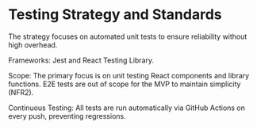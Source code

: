 # Testing Strategy and Standards

The strategy focuses on automated unit tests to ensure reliability without high overhead.

Frameworks: Jest and React Testing Library.

Scope: The primary focus is on unit testing React components and library functions. E2E tests are out of scope for the MVP to maintain simplicity (NFR2).

Continuous Testing: All tests are run automatically via GitHub Actions on every push, preventing regressions.